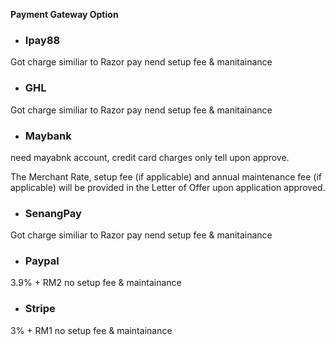 **Payment Gateway Option**
* ### Ipay88

Got charge similiar to Razor pay nend setup fee & manitainance
* ### GHL

Got charge similiar to Razor pay nend setup fee & manitainance
* ### Maybank

need mayabnk account, credit card charges only tell upon approve.

The Merchant Rate, setup fee (if applicable) and annual maintenance fee (if applicable) will be provided in the Letter of Offer upon application approved.

* ### SenangPay

Got charge similiar to Razor pay nend setup fee & manitainance
* ### Paypal
 3.9% + RM2 no setup fee & maintainance
* ### Stripe

3% + RM1 no setup fee & maintainance
